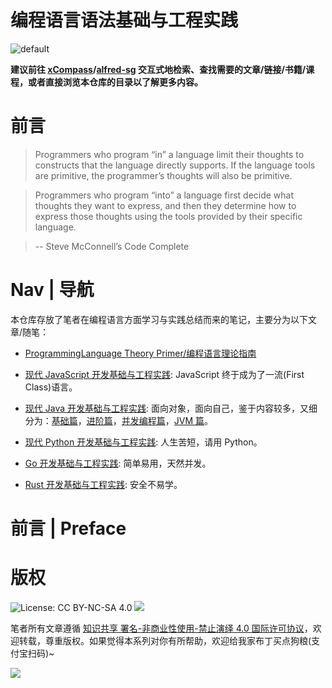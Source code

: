 # 编程语言语法基础与工程实践

![default](https://i.postimg.cc/y1QXgJ6f/image.png)

**建议前往 [xCompass](https://wx-chevalier.github.io/home/#/search)/[alfred-sg](https://github.com/wx-chevalier/Soogle/tree/master/alfred-sg) 交互式地检索、查找需要的文章/链接/书籍/课程，或者直接浏览本仓库的目录以了解更多内容。**

# 前言

> Programmers who program “in” a language limit their thoughts to constructs that the language directly supports. If the language tools are primitive, the programmer’s thoughts will also be primitive.

> Programmers who program “into” a language first decide what thoughts they want to express, and then they determine how to express those thoughts using the tools provided by their specific language.

> -- Steve McConnell’s Code Complete

# Nav | 导航

本仓库存放了笔者在编程语言方面学习与实践总结而来的笔记，主要分为以下文章/随笔：

- [ProgrammingLanguage Theory Primer/编程语言理论指南](./Theory)

- [现代 JavaScript 开发基础与工程实践](./JavaScript): JavaScript 终于成为了一流(First Class)语言。

- [现代 Java 开发基础与工程实践](./Java): 面向对象，面向自己，鉴于内容较多，又细分为：[基础篇](./Java/Fundamentals)，[进阶篇](./Java/DevOps)，[并发编程篇](./Java/ConcurrentProgramming)，[JVM 篇](./Java/JVM)。

- [现代 Python 开发基础与工程实践](./Python): 人生苦短，请用 Python。

- [Go 开发基础与工程实践](./Rust): 简单易用，天然并发。

- [Rust 开发基础与工程实践](./Rust): 安全不易学。

# 前言 | Preface

# 版权

![License: CC BY-NC-SA 4.0](https://img.shields.io/badge/License-CC%20BY--NC--SA%204.0-lightgrey.svg)
![](https://parg.co/bDm)

笔者所有文章遵循 [知识共享 署名-非商业性使用-禁止演绎 4.0 国际许可协议](https://creativecommons.org/licenses/by-nc-nd/4.0/deed.zh)，欢迎转载，尊重版权。如果觉得本系列对你有所帮助，欢迎给我家布丁买点狗粮(支付宝扫码)~

![](https://github.com/wx-chevalier/OSS/blob/master/2017/8/1/Buding.jpg?raw=true)
